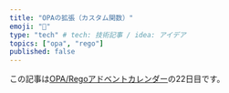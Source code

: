 ```yaml
---
title: "OPAの拡張（カスタム関数）"
emoji: "🐷"
type: "tech" # tech: 技術記事 / idea: アイデア
topics: ["opa", "rego"]
published: false
---
```


この記事は[OPA/Regoアドベントカレンダー](https://adventar.org/calendars/6601)の22日目です。
